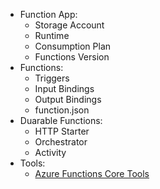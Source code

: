 - Function App:
  + Storage Account
  + Runtime
  + Consumption Plan
  + Functions Version
- Functions:
  + Triggers
  + Input Bindings
  + Output Bindings
  + function.json
- Duarable Functions:
  + HTTP Starter
  + Orchestrator
  + Activity
- Tools:
  + [Azure Functions Core Tools](https://docs.microsoft.com/en-us/azure/azure-functions/functions-run-local)

